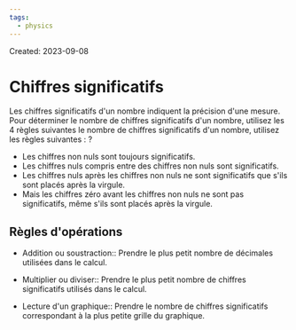 ```yaml
---
tags:
  - physics
---
```

Created: 2023-09-08

# Chiffres significatifs
Les chiffres significatifs d'un nombre indiquent la précision d'une mesure. Pour déterminer le nombre de chiffres significatifs d'un nombre, utilisez les 4 règles suivantes
le nombre de chiffres significatifs d'un nombre, utilisez les règles suivantes :
?
- Les chiffres non nuls sont toujours significatifs.
- Les chiffres nuls compris entre des chiffres non nuls sont significatifs.
- Les chiffres nuls après les chiffres non nuls ne sont significatifs que s'ils sont placés après la virgule.
- Mais les chiffres zéro avant les chiffres non nuls ne sont pas significatifs, même s'ils sont placés après la virgule.
<!--SR:!2023-09-24,10,250-->

## Règles d'opérations
- Addition ou soustraction:: Prendre le plus petit nombre de décimales utilisées dans le calcul.
<!--SR:!2023-09-22,8,250-->
- Multiplier ou diviser:: Prendre le plus petit nombre de chiffres significatifs utilisés dans le calcul.
<!--SR:!2023-09-19,4,210-->
- Lecture d'un graphique:: Prendre le nombre de chiffres significatifs correspondant à la plus petite grille du graphique.
<!--SR:!2023-09-20,6,230-->